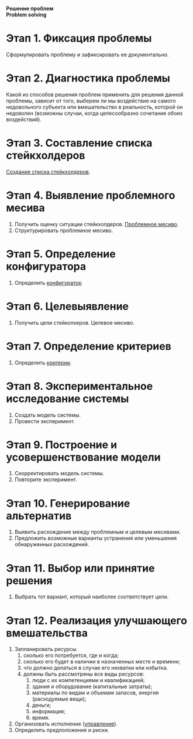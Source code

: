 **Решение проблем** <br>
**Problem solving**


# Этап 1. Фиксация проблемы

Cформулировать проблему и зафиксировать ее документально.

# Этап 2. Диагностика проблемы

Какой из способов решения проблем применить для решения данной проблемы, зависит от того, выберем ли мы воздействие на самого недовольного субъекта или вмешательство в реальность, которой он недоволен (возможны случаи, когда целесообразно сочетание обоих воздействий).

# Этап 3. Составление списка стейкхолдеров
    
[Создание списка стейкхолдеров](creating_list_of_stakeholders.md).

# Этап 4. Выявление проблемного месива

1. Получить оценку ситуации стейкхолдеров. [Проблемное месиво](/words/problematic_mess.md).
1. Структурировать проблемное месиво.

# Этап 5. Определение конфигуратора

1. Определить [конфигуратор](/words/configurator.md)

# Этап 6. Целевыявление

1. Получить цели стейколхеров. Целевое месиво.

# Этап 7. Определение критериев

1. Определить [критерии](/words/criterions.md).

# Этап 8. Экспериментальное исследование системы

1. Создать модель системы.
1. Провести эксперимент.

# Этап 9. Построение и усовершенствование модели

1. Скорректировать модель системы.
1. Повторите эксперимент.

# Этап 10. Генерирование альтернатив

1. Выявить расхождение между проблемным и целевым месивами.
1. Предложить возможные варианты устранения или уменьшения обнаруженных расхождений.

# Этап 11. Выбор или принятие решения

1. Выбрать тот вариант, который наиболее соответствует цели.

# Этап 12. Реализация улучшающего вмешательства

1. Запланировать ресурсы.
    1. сколько его потребуется, где и когда;
    1. сколько его будет в наличии в назначенных месте и времени;
    1. что должно делаться в случае его нехватки или избытка.
    1. должны быть рассмотрены все виды ресурсов:
        1. люди с их компетенциями и квалификацией;
        1. здания и оборудование (капитальные затраты);
        1. материалы по видам и объемам запасов, энергия (расходуемые вещи);
        1. деньги;
        1. информация;
        1. время.
1. Организовать  исполнение ([управление](/words/handling.md)).
1. Определить предположения и риски.